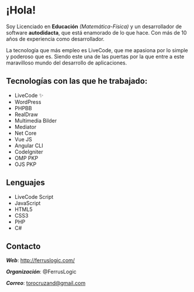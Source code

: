 # ¡Hola!

Soy Licenciado en **Educación** *(Matemática-Física)* y un desarrollador de software **autodidacta**, que está enamorado de lo que hace. Con más de 10 años de experiencia como desarrollador.

La tecnología que más empleo es LiveCode, que me apasiona por lo simple y poderoso que es. Siendo este una de las puertas por la que entre a este maravilloso mundo del desarrollo de aplicaciones.



## Tecnologías con las que he trabajado:

- LiveCode  ✨ 
- WordPress
- PHPBB
- RealDraw
- Multimedia Bilder
- Mediator
- Net Core
- Vue JS
- Angular CLI
- CodeIgniter
- OMP PKP
- OJS PKP


## Lenguajes

- LiveCode Script 
- JavaScript
- HTML5
- CSS3
- PHP
- C#

## Contacto

***Web***: http://ferruslogic.com/

***Organización***: @FerrusLogic

***Correo***: torocruzand@gmail.com
